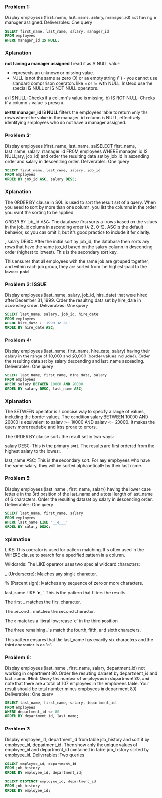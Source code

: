 ### Problem 1:
Display employees (first_name, last_name, salary, manager_id) not having a manager assigned.
Deliverables: One query

```SQL
SELECT first_name, last_name, salary, manager_id
FROM employees
WHERE manager_id IS NULL;
```

### Xplanation

**not having a manager assigned** I read it as A NULL value 
* represents an unknown or missing value. 
* NULL is not the same as zero (0) or an empty string ('') - you cannot use standard comparison operators like = or != with NULL. Instead use the special IS NULL or IS NOT NULL operators.

a) IS NULL: Checks if a column's value is missing.
b) IS NOT NULL: Checks if a column's value is present.

**`WHERE` manager_id IS NULL** filters the employees table to return only the rows where the value in the manager_id column is NULL, effectively identifying employees who do not have a manager assigned.

### Problem 2:
Display employees (first_name, last_name, salSELECT first_name, last_name, salary, manager_id
FROM employees
WHERE manager_id IS NULL;ary, job_id) and order the resulting data set by job_id in ascending order and salary in descending order.
Deliverables: One query

```SQL
SELECT first_name, last_name, salary, job_id
FROM employees
ORDER BY job_id ASC, salary DESC;
```

### Xplanation
The ORDER BY clause in SQL is used to sort the result set of a query. When you need to sort by more than one column, you list the columns in the order you want the sorting to be applied.

ORDER BY job_id ASC: The database first sorts all rows based on the values in the job_id column in ascending order (A-Z, 0-9). ASC is the default behavior, so you can omit it, but it's good practice to include it for clarity.

, salary DESC: After the initial sort by job_id, the database then sorts any rows that have the same job_id based on the salary column in descending order (highest to lowest). This is the secondary sort key.

This ensures that all employees with the same job are grouped together, and within each job group, they are sorted from the highest-paid to the lowest-paid.

### Problem 3: ISSUE
Display employees (last_name, salary, job_id, hire_date) that were hired after December 31, 1999. Order the resulting data set by hire_date in ascending order.
Deliverables: One query

```SQL
SELECT last_name, salary, job_id, hire_date
FROM employees
WHERE hire_date > '1999-12-31'
ORDER BY hire_date ASC;
```

### Problem 4:
Display employees (last_name, first_name, hire_date, salary) having their salary in the range of 10,000 and 20,000 (border values included). Order the resulting data set by salary descending and last_name ascending.
Deliverables: One query

```SQL
SELECT last_name, first_name, hire_date, salary
FROM employees
WHERE salary BETWEEN 10000 AND 20000
ORDER BY salary DESC, last_name ASC;
```

### Xplanation
The BETWEEN operator is a concise way to specify a range of values, including the border values. The condition salary BETWEEN 10000 AND 20000 is equivalent to salary >= 10000 AND salary <= 20000. It makes the query more readable and less prone to errors.

The ORDER BY clause sorts the result set in two ways:

salary DESC: This is the primary sort. The results are first ordered from the highest salary to the lowest.

last_name ASC: This is the secondary sort. For any employees who have the same salary, they will be sorted alphabetically by their last name.

### Problem 5:
Display employees (last_name , first_name, salary) having the lower case letter e in the 3rd position of the last_name and a total length of last_name of 6 characters. Order the resulting dataset by salary in descending order.
Deliverables: One query

```SQL
SELECT last_name, first_name, salary
FROM employees
WHERE last_name LIKE '__e___'
ORDER BY salary DESC;
```

### xplanation
LIKE: This operator is used for pattern matching. It's often used in the WHERE clause to search for a specified pattern in a column.

Wildcards: The LIKE operator uses two special wildcard characters:

_ (Underscore): Matches any single character.

% (Percent sign): Matches any sequence of zero or more characters.

last_name LIKE '__e___': This is the pattern that filters the results.

The first _ matches the first character.

The second _ matches the second character.

The e matches a literal lowercase 'e' in the third position.

The three remaining _'s match the fourth, fifth, and sixth characters.

This pattern ensures that the last_name has exactly six characters and the third character is an 'e'.



### Problem 6:
Display employees (last_name , first_name, salary, department_id) not working in department 80. Order the resulting dataset by department_id and last_name. (Hint: Query the number of employees in department 80, and note that there are a total of 107 employees in the employees table. Your result should be total number minus employees in department 80)
Deliverables: One query

```SQL
SELECT last_name, first_name, salary, department_id
FROM employees
WHERE department_id <> 80
ORDER BY department_id, last_name;
```

### Problem 7:
Display employee_id, department_id from table job_history and sort it by employee_id, department_id. 
Then show only the unique values of employee_id and department_id contained in table job_history sorted by employee_id.
Deliverables: Two queries

```SQL
SELECT employee_id, department_id
FROM job_history
ORDER BY employee_id, department_id;

SELECT DISTINCT employee_id, department_id
FROM job_history
ORDER BY employee_id;
```


```SQL

```
